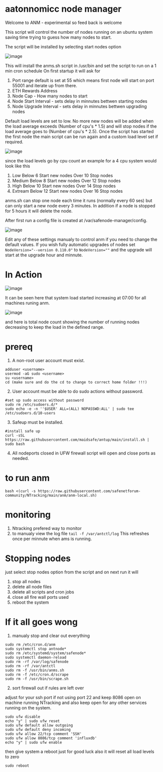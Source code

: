 # aatonnomicc node manager

Welcome to ANM  - experimental so feed back is welcome 

This script will control the number of nodes running on an ubuntu system saving time trying to guess how many nodes to start.

The script will be installed by selecting start nodes option

![image](https://github.com/user-attachments/assets/80581fa1-8ce4-44ed-b4a7-ba795deaa3ee)



This will install the anms.sh script in /usr/bin and set the script to run on a 1 min cron schedule
On first startup it will ask for

1. Port range default is set at 55 which means first node will start on port 55001 and iterate up from there.
2. ETH Rewards Address
3. Node Cap - How many nodes to start
4. Node Start Interval - sets delay in minnutes bettwen starting nodes
5. Node Upgrade Interval - sets delay in minnutes bettwen upgrading nodes

Default load levels are set to low. No more new nodes will be added when the load average exceeds (Number of cpu's * 1.5)  and will stop nodes if the load average goes to (Number of cpu's * 2.5).
Once the script has started the first node the main script can be run again and a custom load level set if required.

![image](https://github.com/user-attachments/assets/0d4d1fac-bed4-4504-ae96-f460da688107)


since the load levels go by cpu count an example for a 4 cpu system would look like this

1. Low        Below 6 Start new nodes  Over 10 Stop nodes
2. Medium     Below 8 Start new nodes  Over 12 Stop nodes
3. High       Below 10 Start new nodes Over 14 Stop nodes
4. Extream    Below 12 Start new nodes Over 16 Stop nodes

anms.sh can stop one node each time it runs (normally every 60 ses) but can only start a new node every 3 minutes. In addition if a node is stopped for 5 hours it will delete the node.

After first run a config file is created at /var/safenode-manager/config.

![image](https://github.com/user-attachments/assets/f1203a76-24d9-4633-b045-8a88ae73eb99)

Edit any of these settings manualy to control anm if you need to change the default values.
If you wish fully automatic upgrades of nodes set 
```NodeVersion="--version 0.110.0"```
to
```NodeVersion=""``` and the upgrade will start at the upgrade hour and minnute.

# In Action

![image](https://github.com/user-attachments/assets/eac0ccd0-a706-4b8c-8a09-7c036518766d)

It can be seen here that system load started increasing at 07:00 for all machines runing anm.

![image](https://github.com/user-attachments/assets/3c50bcb5-af23-41e6-9ca6-e119dd9967e6)

and here is total node count showing the number of running nodes decreasing to keep the load in the defined range.

# prereq

1. A non-root user account must exist.

```
adduser <username>
usermod -aG sudo <username>
su <username>
cd (make sure and do the cd to change to correct home folder !!!)
```

2. User account must be able to do sudo actions without password.

```
#set up sudo access without password
sudo rm /etc/sudoers.d/*
sudo echo -e -n ''$USER' ALL=(ALL) NOPASSWD:ALL' | sudo tee /etc/sudoers.d/10-users
```
3. Safeup must be installed.

```
#install safe up
curl -sSL https://raw.githubusercontent.com/maidsafe/antup/main/install.sh | sudo bash
```
4. All nodeports closed in UFW firewall script will open and close ports as needed.

# to run anm

```
bash <(curl -s https://raw.githubusercontent.com/safenetforum-community/NTracking/main/anm/anm-local.sh)
```

# monitoring

1. Ntracking prefered way to monitor 
2. to manualy view the log file ```tail -f /var/antctl/log```  This refreshes once per minnute when ams is running.

# Stopping nodes

just select stop nodes option from the script and on next run it will

1. stop all nodes
2. delete all node files
2. delete all scripts and cron jobs
3. close all fire wall ports used
4. reboot the system

# If it all goes wong

1. manualy stop and clear out everything
```
sudo rm /etc/cron.d/anm
sudo systemctl stop antnode*
sudo rm /etc/systemd/system/safenode*
sudo systemctl daemon-reload
sudo rm -rf /var/log/safenode
sudo rm -rf /var/antctl
sudo rm -f /usr/bin/anms.sh
sudo rm -f /etc/cron.d/scrape
sudo rm -f /usr/bin/scrape.sh
```

2. sort firewall out if rules are left over

adjust for your ssh port if not using port 22 and keep 8086 open on machine running NTracking and also keep open for any other services running on the system.

```
sudo ufw disable
echo "y" | sudo ufw reset
sudo ufw default allow outgoing
sudo ufw default deny incoming
sudo ufw allow 22/tcp comment 'SSH'
sudo ufw allow 8086/tcp comment 'influxdb'
echo "y" | sudo ufw enable
```
then give system a reboot just for good luck also it will reset all load levels to zero

```
sudo reboot
```

